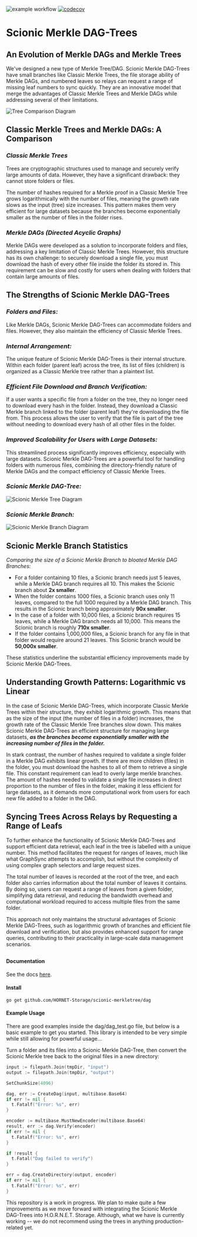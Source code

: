 ![example workflow](https://github.com/HORNET-Storage/scionic-merkletree/actions/workflows/go.yml/badge.svg)
[![codecov](https://codecov.io/gh/HORNET-Storage/scionic-merkletree/graph/badge.svg?token=1UBLJ1YYFI)](https://codecov.io/gh/HORNET-Storage/scionic-merkletree)


# Scionic Merkle DAG-Trees

## An Evolution of Merkle DAGs and Merkle Trees

We've designed a new type of Merkle Tree/DAG. Scionic Merkle DAG-Trees have small branches like Classic Merkle Trees, the file storage ability of Merkle DAGs, and numbered leaves so relays can request a range of missing leaf numbers to sync quickly. They are an innovative model that merge the advantages of Classic Merkle Trees and Merkle DAGs while addressing several of their limitations.

![Tree Comparison Diagram](https://static.wixstatic.com/media/e9326a_d4a555d0ed9e46da8e751967961710a3~mv2.png/v1/fill/w_1679,h_421,al_c,q_90,usm_0.66_1.00_0.01,enc_auto/Merkle%20DAG%20Tree%20Comparison%20Diagram.png)

## Classic Merkle Trees and Merkle DAGs: A Comparison

### ***Classic Merkle Trees***

 Trees are cryptographic structures used to manage and securely verify large amounts of data. However, they have a significant drawback: they cannot store folders or files.

The number of hashes required for a Merkle proof in a Classic Merkle Tree grows logarithmically with the number of files, meaning the growth rate slows as the input (tree) size increases. This pattern makes them very efficient for large datasets because the branches become exponentially smaller as the number of files in the folder rises.

### ***Merkle DAGs (Directed Acyclic Graphs)***

Merkle DAGs were developed as a solution to incorporate folders and files, addressing a key limitation of Classic Merkle Trees. However, this structure has its own challenge: to securely download a single file, you must download the hash of every other file inside the folder its stored in. This requirement can be slow and costly for users when dealing with folders that contain large amounts of files.

## The Strengths of Scionic Merkle DAG-Trees

### ***Folders and Files:***

Like Merkle DAGs, Scionic Merkle DAG-Trees can accommodate folders and files. However, they also maintain the efficiency of Classic Merkle Trees.

### ***Internal Arrangement:***

The unique feature of Scionic Merkle DAG-Trees is their internal structure. Within each folder (parent leaf) across the tree, its list of files (children) is organized as a Classic Merkle tree rather than a plaintext list.

### ***Efficient File Download and Branch Verification:***

If a user wants a specific file from a folder on the tree, they no longer need to download every hash in the folder. Instead, they download a Classic Merkle branch linked to the folder (parent leaf) they're downloading the file from. This process allows the user to verify that the file is part of the tree without needing to download every hash of all other files in the folder.

### ***Improved Scalability for Users with Large Datasets:***

This streamlined process significantly improves efficiency, especially with large datasets. Scionic Merkle DAG-Trees are a powerful tool for handling folders with numerous files, combining the directory-friendly nature of Merkle DAGs and the compact efficiency of Classic Merkle Trees.

### ***Scionic Merkle DAG-Tree:***
![Scionic Merkle Tree Diagram](https://i.ibb.co/XJjbwmP/Scionic-Merkle-Tree.jpg)

### ***Scionic Merkle Branch:***
![Scionic Merkle Branch Diagram](https://i.ibb.co/nLcNLw1/Merkle-Branch.png)

## Scionic Merkle Branch Statistics

*Comparing the size of a Scionic Merkle Branch to bloated Merkle DAG Branches:*

* For a folder containing 10 files, a Scionic branch needs just 5 leaves, while a Merkle DAG branch requires all 10. This makes the Scionic branch about **2x smaller**.
* When the folder contains 1000 files, a Scionic branch uses only 11 leaves, compared to the full 1000 required by a Merkle DAG branch. This results in the Scionic branch being approximately **90x smaller**.
* In the case of a folder with 10,000 files, a Scionic branch requires 15 leaves, while a Merkle DAG branch needs all 10,000. This means the Scionic branch is roughly **710x smaller**.
* If the folder contains 1,000,000 files, a Scionic branch for any file in that folder would require around 21 leaves. This Scionic branch would be **50,000x smaller**.

These statistics underline the substantial efficiency improvements made by Scionic Merkle DAG-Trees.

## Understanding Growth Patterns: Logarithmic vs Linear

In the case of Scionic Merkle DAG-Trees, which incorporate Classic Merkle Trees within their structure, they exhibit logarithmic growth. This means that as the size of the input (the number of files in a folder) increases, the growth rate of the Classic Merkle Tree branches slow down. This makes Scionic Merkle DAG-Trees an efficient structure for managing large datasets, ***as the branches become exponentially smaller with the increasing number of files in the folder.***

In stark contrast, the number of hashes required to validate a single folder in a Merkle DAG exhibits linear growth. If there are more children (files) in the folder, you must download the hashes to all of them to retrieve a single file. This constant requirement can lead to overly large merkle branches. The amount of hashes needed to validate a single file increases in direct proportion to the number of files in the folder, making it less efficient for large datasets, as it demands more computational work from users for each new file added to a folder in the DAG.

## Syncing Trees Across Relays by Requesting a Range of Leafs

To further enhance the functionality of Scionic Merkle DAG-Trees and support efficient data retrieval, each leaf in the tree is labelled with a unique number. This method facilitates the request for ranges of leaves, much like what GraphSync attempts to accomplish, but without the complexity of using complex graph selectors and large request sizes.

The total number of leaves is recorded at the root of the tree, and each folder also carries information about the total number of leaves it contains. By doing so, users can request a range of leaves from a given folder, simplifying data retrieval, and reducing the bandwidth overhead and computational workload required to access multiple files from the same folder.

This approach not only maintains the structural advantages of Scionic Merkle DAG-Trees, such as logarithmic growth of branches and efficient file download and verification, but also provides enhanced support for range queries, contributing to their practicality in large-scale data management scenarios.

##

#### Documentation 

See the docs [here](https://godoc.org/github.com/HORNET-Storage/scionic-merkletree).

#### Install
```
go get github.com/HORNET-Storage/scionic-merkletree/dag
```

#### Example Usage
There are good examples inside the dag/dag_test.go file, but below is a basic example to get you started.   This library is intended to be very simple while still allowing for powerful usage...

Turn a folder and its files into a Scionic Merkle DAG-Tree, then convert the Scionic Merkle tree back to the original files in a new directory:
```go
input := filepath.Join(tmpDir, "input")
output := filepath.Join(tmpDir, "output")

SetChunkSize(4096)

dag, err := CreateDag(input, multibase.Base64)
if err != nil {
  t.Fatalf("Error: %s", err)
}

encoder := multibase.MustNewEncoder(multibase.Base64)
result, err := dag.Verify(encoder)
if err != nil {
  t.Fatalf("Error: %s", err)
}

if !result {
  t.Fatal("Dag failed to verify")
}

err = dag.CreateDirectory(output, encoder)
if err != nil {
  t.Fatalf("Error: %s", err)
}
```

This repository is a work in progress. We plan to make quite a few improvements as we move forward with integrating the Scionic Merkle DAG-Trees into H.O.R.N.E.T. Storage. Although, what we have is currently working -- we do not recommend using the trees in anything production-related yet.
